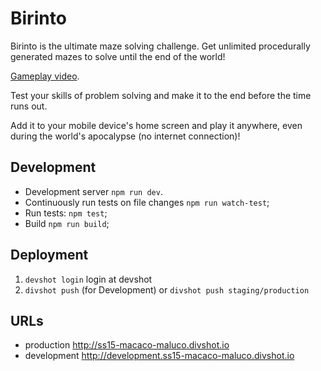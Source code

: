 # Birinto

Birinto is the ultimate maze solving challenge. Get unlimited procedurally generated mazes to solve until the end of the world!

[Gameplay video](https://www.youtube.com/watch?v=5Z04I65kDSI).

Test your skills of problem solving and make it to the end before the time runs out.

Add it to your mobile device's home screen and play it anywhere, even during the world's apocalypse (no internet connection)!

## Development

* Development server `npm run dev`.
* Continuously run tests on file changes `npm run watch-test`;
* Run tests: `npm test`;
* Build `npm run build`;


## Deployment

1. `devshot login` login at devshot
2. `divshot push` (for Development) or `divshot push staging/production`

## URLs

* production http://ss15-macaco-maluco.divshot.io
* development http://development.ss15-macaco-maluco.divshot.io
